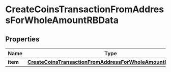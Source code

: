

# CreateCoinsTransactionFromAddressForWholeAmountRBData


## Properties

Name | Type | Description | Notes
------------ | ------------- | ------------- | -------------
**item** | [**CreateCoinsTransactionFromAddressForWholeAmountRBDataItem**](CreateCoinsTransactionFromAddressForWholeAmountRBDataItem.md) |  | 



